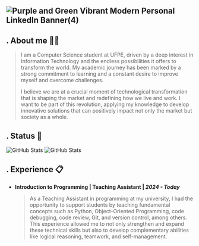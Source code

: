 ![Purple and Green Vibrant Modern Personal LinkedIn Banner(4)](https://github.com/user-attachments/assets/b5a969bc-5b5b-48eb-a319-eb1a202c81cd)
---

## . About me 🧑‍💻

> I am a Computer Science student at UFPE, driven by a deep interest in Information Technology and the endless possibilities it offers to transform the world. My academic journey has been marked by a strong commitment to learning and a constant desire to improve myself and overcome challenges.
> 
> I believe we are at a crucial moment of technological transformation that is shaping the market and redefining how we live and work. I want to be part of this revolution, applying my knowledge to develop innovative solutions that can positively impact not only the market but society as a whole.

## . Status 📜
![GitHub Stats](https://github-readme-stats.vercel.app/api?username=arllindosp&theme=buefy&show_icons=true&hide_border=true&count_private=true)
![GitHub Stats](https://github-readme-stats.vercel.app/api/top-langs/?username=arllindosp&theme=buefy&show_icons=true&hide_border=true&layout=compact)

## . Experience :clipboard: 
- **Introduction to Programming | Teaching Assistant |  _2024 - Today_**
  > As a Teaching Assistant in programming at my university, I had the opportunity to support students by teaching fundamental concepts such as Python, Object-Oriented Programming, code debugging, code review, Git, and version control, among others. This experience allowed me to not only strengthen and expand these technical skills but also to develop complementary abilities like logical reasoning, teamwork, and self-management.
